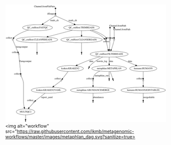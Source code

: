 ![](../images/metaphlan_dag.svg)
<img alt="workflow" src="https://raw.githubusercontent.com/ikmb/metagenomic-workflows/master/images/metaphlan_dag.svg?sanitize=true>